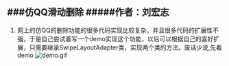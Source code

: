 ###仿QQ滑动删除
#####作者：刘宏志
----------
1. 网上的仿QQ的删除功能的很多代码实现比较复杂，并且很多代码的扩展性不强，于是自己尝试着写一个demo实现这个功能，以后可以根据自己的喜好扩展，只需要继承SwipeLayoutAdapter类，实现两个类的方法。废话少说,先看demo
	![demo.gif](http://www.shyboy.me/asset/images/demo.gif)